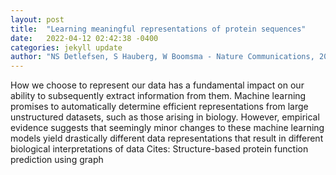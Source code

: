 ```yaml
---
layout: post
title:  "Learning meaningful representations of protein sequences"
date:   2022-04-12 02:42:38 -0400
categories: jekyll update
author: "NS Detlefsen, S Hauberg, W Boomsma - Nature Communications, 2022"
---
```

How we choose to represent our data has a fundamental impact on our ability to subsequently extract information from them. Machine learning promises to automatically determine efficient representations from large unstructured datasets, such as those arising in biology. However, empirical evidence suggests that seemingly minor changes to these machine learning models yield drastically different data representations that result in different biological interpretations of data Cites: Structure-based protein function prediction using graph